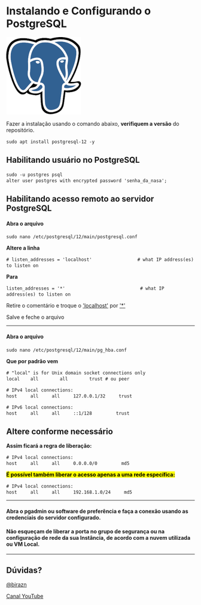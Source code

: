 # Instalando e Configurando o PostgreSQL

<img title="" src="img/postgresql.png" alt="">

Fazer a instalação usando o comando abaixo, **verifiquem a versão** do repositório.

```shell
sudo apt install postgresql-12 -y
```

## Habilitando usuário no PostgreSQL

```shell
sudo -u postgres psql
alter user postgres with encrypted password 'senha_da_nasa';
```

## Habilitando acesso remoto ao servidor PostgreSQL

#### Abra o arquivo

```shell
sudo nano /etc/postgresql/12/main/postgresql.conf
```

**Altere a linha**

```shell
# listen_addresses = 'localhost'                 # what IP address(es) to listen on
```

**Para**

```shell
listen_addresses = '*'                            # what IP address(es) to listen on
```

Retire o comentário e troque o <u>'localhost'</u> por <u>'*'</u>

Salve e feche o arquivo

------

#### Abra o arquivo

```shell
sudo nano /etc/postgresql/12/main/pg_hba.conf
```

**Que por padrão vem**

```shell
# "local" is for Unix domain socket connections only
local    all        all        trust # ou peer
```

```shell
# IPv4 local connections:
host     all     all     127.0.0.1/32     trust
```

```shell
# IPv6 local connections:
host     all     all     ::1/128         trust
```

## Altere conforme necessário

**Assim ficará a regra de liberação:**

```shell
# IPv4 local connections:
host     all     all     0.0.0.0/0         md5
```

<mark>**É possível também liberar o acesso apenas a uma rede específica:**</mark>

```shell
# IPv4 local connections:
host     all     all     192.168.1.0/24     md5
```

------

#### Abra o pgadmin ou software de preferência e faça a conexão usando as credenciais do servidor configurado.

#### Não esqueçam de liberar a porta no grupo de segurança ou na configuração de rede da sua Instância, de acordo com a nuvem utilizada ou VM Local.

<hr>

## Dúvidas?

[@birazn](https://www.instagram.com/birazn)

[Canal YouTube](https://www.youtube.com/birazn)
